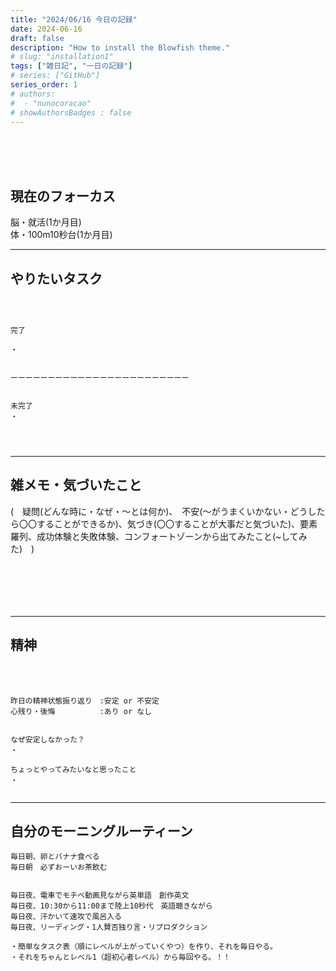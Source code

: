 ```yaml
---
title: "2024/06/16 今日の記録"
date: 2024-06-16
draft: false
description: "How to install the Blowfish theme."
# slug: "installation1"
tags: ["雑日記", "一日の記録"]
# series: ["GitHub"]
series_order: 1
# authors:
#  - "nunocoracao"
# showAuthorsBadges : false 
---
```







<br><br><br>


## 現在のフォーカス
脳・就活(1か月目)
<br>
体・100m10秒台(1か月目)

* * *
## やりたいタスク
```



完了

・


ーーーーーーーーーーーーーーーーーーーーーーーー


未完了
・




```











* * *
## 雑メモ・気づいたこと
(　疑問(どんな時に・なぜ・～とは何か)、　不安(～がうまくいかない・どうしたら〇〇することができるか)、気づき(〇〇することが大事だと気づいた)、要素羅列、成功体験と失敗体験、コンフォートゾーンから出てみたこと(~してみた)　)
```






```






* * *
## 精神
　
```

昨日の精神状態振り返り　:安定 or 不安定
心残り・後悔　　　　　　:あり or なし


なぜ安定しなかった？
・

ちょっとやってみたいなと思ったこと
・


```



* * *
## 自分のモーニングルーティーン

```
毎日朝、卵とバナナ食べる
毎日朝　必ずおーいお茶飲む


毎日夜、電車でモチベ動画見ながら英単語　創作英文
毎日夜、10:30から11:00まで陸上10秒代　英語聴きながら
毎日夜、汗かいて速攻で風呂入る
毎日夜、リーディング・1人賛否独り言・リプロダクション

・簡単なタスク表（順にレベルが上がっていくやつ）を作り、それを毎日やる。
・それをちゃんとレベル1（超初心者レベル）から毎回やる。！！

```



